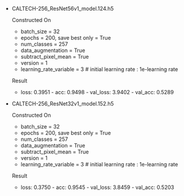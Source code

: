 * CALTECH-256_ResNet56v1_model.124.h5

   Constructed On
    * batch_size = 32  
    * epochs = 200, save best only = True  
    * num_classes = 257
    * data_augmentation = True  
    * subtract_pixel_mean = True  
    * version = 1  
    * learning_rate_variable = 3 # initial learning rate : 1e-learning rate

   Result 
     * loss: 0.3951 - acc: 0.9498 - val_loss: 3.9402 - val_acc: 0.5289


* CALTECH-256_ResNet32v1_model.152.h5

   Constructed On
    * batch_size = 32  
    * epochs = 200, save best only = True  
    * num_classes = 257
    * data_augmentation = True  
    * subtract_pixel_mean = True  
    * version = 1  
    * learning_rate_variable = 3 # initial learning rate : 1e-learning rate

   Result 
     * loss: 0.3750 - acc: 0.9545 - val_loss: 3.8459 - val_acc: 0.5203
